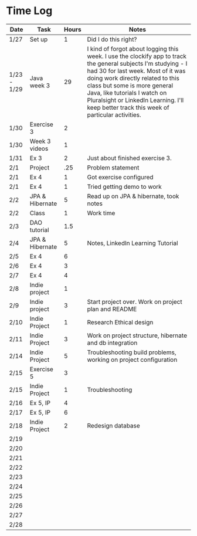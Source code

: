 # Time Log

| Date | Task | Hours | Notes|
|------|------|-------|------|
| 1/27| Set up | 1 | Did I do this right? |
| 1/23 - 1/29 | Java week 3 | 29 | I kind of forgot about logging this week. I use the clockify app to track the general subjects I'm studying - I had 30 for last week. Most of it was doing work directly related to this class but some is more general Java, like tutorials I watch on Pluralsight or LinkedIn Learning. I'll keep better track this week of particular activities. |
| 1/30 | Exercise 3 | 2 | |
| 1/30 | Week 3 videos | 1 | |
| 1/31 | Ex 3 | 2 | Just about finished exercise 3. |
| 2/1  | Project | .25 | Problem statement |
| 2/1  | Ex 4 | 1 | Got exercise configured |
| 2/1  | Ex 4 | 1 | Tried getting demo to work |
| 2/2  | JPA & Hibernate | 5 | Read up on JPA & hibernate, took notes |
| 2/2  | Class | 1 | Work time |
| 2/3  | DAO tutorial | 1.5 |  |
| 2/4  | JPA & Hibernate | 5 | Notes, LinkedIn Learning Tutorial |
| 2/5  | Ex 4          | 6 |  |
| 2/6  | Ex 4          | 3 |  |
| 2/7  | Ex 4          | 4 |  |
| 2/8  | Indie project | 1 |  |
| 2/9  | Indie project | 3 | Start project over. Work on project plan and README |
| 2/10 | Indie Project | 1 | Research Ethical design |
| 2/11 | Indie Project | 3 | Work on project structure, hibernate and db integration |
| 2/14 | Indie Project | 5 | Troubleshooting build problems, working on project configuration|
| 2/15 | Exercise 5    | 3 |                |
| 2/15 | Indie Project | 1 | Troubleshooting|
| 2/16 | Ex 5, IP      | 4 |                |
| 2/17 | Ex 5, IP      | 6 |                |
| 2/18 | Indie Project | 2 | Redesign database |
| 2/19 |               |   |                |
| 2/20 |               |   |                |
| 2/21 |               |   |                |
| 2/22 |               |   |                |
| 2/23 |               |   |                |
| 2/24 |               |   |                |
| 2/25 |               |   |                |
| 2/26 |               |   |                |
| 2/27 |               |   |                |
| 2/28 |               |   |                |

